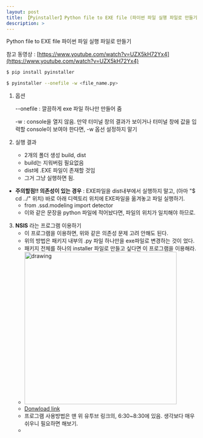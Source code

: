 ```yaml
---
layout: post
title: 【Pyinstaller】Python file to EXE file (파이썬 파일 실행 파일로 만들기)
description: >
---
```


Python file to EXE file 파이썬 파일 실행 파일로 만들기 

참고 동영상 : [https://www.youtube.com/watch?v=UZX5kH72Yx4](https://www.youtube.com/watch?v=UZX5kH72Yx4)

```sh
$ pip install pyinstaller

$ pyinstaller --onefile -w <file_name.py>
```

1. 옵션

    --onefile : 깔끔하게 exe 파일 하나만 만들어 줌

    -w : console을 열지 않음. 만약 터미널 창의 결과가 보이거나 터미널 창에 값을 입력할 console이 보여야 한다면, -w 옵선 설정하지 말기

2. 실행 결과
    - 2개의 폴더 생성 build, dist
    - build는 지워버림 필요없음
    - dist에 .EXE 파일이 존재할 것임
    - 그거 그냥 실행하면 됨.

- **주의할점!! 의존성이 있는 경우** : EXE파일을 dist내부에서 실행하지 말고, (아마 "$ cd ../" 위치) 바로 아래 디렉토리 위치에 EXE파일을 옮겨놓고 파일 실행하기. 
    - from .ssd.modeling import detector
    - 이와 같은 문장을 python 파일에 적어놨다면, 파일의 위치가 일치해야 하므로.

3. **NSIS** 라는 프로그램 이용하기
    - 이 프로그램을 이용하면, 위와 같은 의존성 문제 고려 안해도 된다.
    - 위의 방법은 패키지 내부의 .py 파일 하나만을 exe파일로 변경하는 것이 었다. 
    - 패키지 전체를 하나의 installer 파일로 만들고 싶다면 이 프로그램을 이용해라.
    - <img src='https://user-images.githubusercontent.com/46951365/104916799-e2a06280-59d5-11eb-8c56-0890ba2d7fad.png' alt='drawing' width='400'/>
    - [Donwload link](https://nsis.sourceforge.io/Download)
    - 프로그램 사용방법은 맨 위 유투브 링크의, 6:30~8:30에 있음. 생각보다 매우 쉬우니 필요하면 해보기.
    - 

